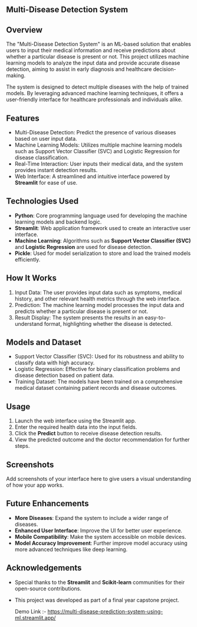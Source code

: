 ## Multi-Disease Detection System ##

## Overview 

The "Multi-Disease Detection System" is an ML-based solution that enables users to input their medical information and receive predictions about whether a particular disease is present or not. This project utilizes machine learning models to analyze the input data and provide accurate disease detection, aiming to assist in early diagnosis and healthcare decision-making.

The system is designed to detect multiple diseases with the help of trained models. By leveraging advanced machine learning techniques, it offers a user-friendly interface for healthcare professionals and individuals alike.

## Features

- Multi-Disease Detection: Predict the presence of various diseases based on user input data.
- Machine Learning Models: Utilizes multiple machine learning models such as Support Vector Classifier (SVC) and Logistic Regression for disease classification.
- Real-Time Interaction: User inputs their medical data, and the system provides instant detection results.
- Web Interface: A streamlined and intuitive interface powered by **Streamlit** for ease of use.

## Technologies Used

- **Python**: Core programming language used for developing the machine learning models and backend logic.
- **Streamlit**: Web application framework used to create an interactive user interface.
- **Machine Learning**: Algorithms such as **Support Vector Classifier (SVC)** and **Logistic Regression** are used for disease detection.
- **Pickle**: Used for model serialization to store and load the trained models efficiently.

## How It Works

1. Input Data: The user provides input data such as symptoms, medical history, and other relevant health metrics through the web interface.
2. Prediction: The machine learning model processes the input data and predicts whether a particular disease is present or not.
3. Result Display: The system presents the results in an easy-to-understand format, highlighting whether the disease is detected.

## Models and Dataset

- Support Vector Classifier (SVC): Used for its robustness and ability to classify data with high accuracy.
- Logistic Regression: Effective for binary classification problems and disease detection based on patient data.
- Training Dataset: The models have been trained on a comprehensive medical dataset containing patient records and disease outcomes.

## Usage

1. Launch the web interface using the Streamlit app.
2. Enter the required health data into the input fields.
3. Click the **Predict** button to receive disease detection results.
4. View the predicted outcome and the doctor recommendation for further steps.

## Screenshots

Add screenshots of your interface here to give users a visual understanding of how your app works.

## Future Enhancements

- **More Diseases**: Expand the system to include a wider range of diseases.
- **Enhanced User Interface**: Improve the UI for better user experience.
- **Mobile Compatibility**: Make the system accessible on mobile devices.
- **Model Accuracy Improvement**: Further improve model accuracy using more advanced techniques like deep learning.

## Acknowledgements

- Special thanks to the **Streamlit** and **Scikit-learn** communities for their open-source contributions.
- This project was developed as part of a final year capstone project.

  Demo Link :- https://multi-disease-prediction-system-using-ml.streamlit.app/
